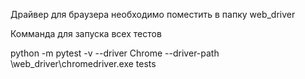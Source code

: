 Драйвер для браузера необходимо поместить в папку web_driver

Комманда для запуска всех тестов 

python -m pytest -v --driver Chrome --driver-path \web_driver\chromedriver.exe tests
